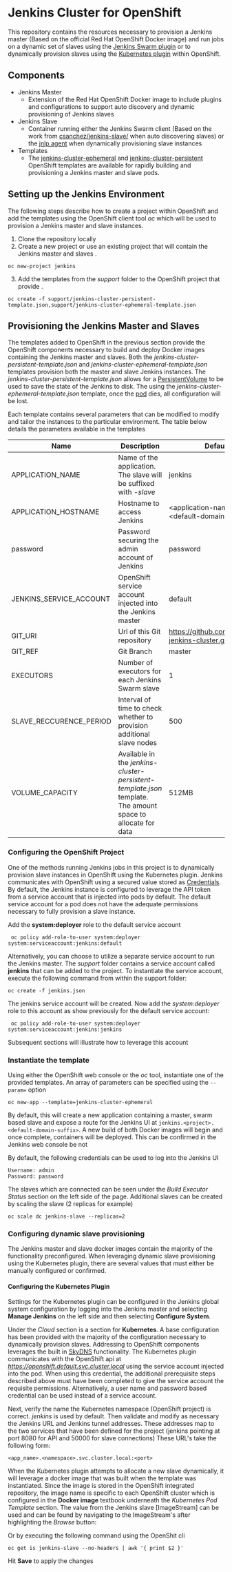 Jenkins Cluster for OpenShift
===============

This repository contains the resources necessary to provision a Jenkins master (Based on the official Red Hat OpenShift Docker image) and run jobs on a dynamic set of slaves using the [Jenkins Swarm plugin](https://wiki.jenkins-ci.org/display/JENKINS/Swarm+Plugin) or to dynamically provision slaves using the [Kubernetes plugin](https://wiki.jenkins-ci.org/display/JENKINS/Kubernetes+Plugin) within OpenShift. 

## Components

* Jenkins Master
	* Extension of the Red Hat OpenShift Docker image to include plugins and configurations to support auto discovery and dynamic provisioning of Jenkins slaves
* Jenkins Slave
	* Container running either the Jenkins Swarm client (Based on the work from [csanchez/jenkins-slave/](https://hub.docker.com/r/csanchez/jenkins-slave/) when auto discovering slaves) or the [jnlp agent](https://wiki.jenkins-ci.org/display/JENKINS/Distributed+builds) when dynamically provisioning slave instances 
* Templates
	* The [jenkins-cluster-ephemeral](jenkins-cluster-ephemeral-template.json) and [jenkins-cluster-persistent](jenkins-cluster-persistent-template.json) OpenShift templates are available for rapidly building and provisioning a Jenkins master and slave pods. 

	
## Setting up the Jenkins Environment

The following steps describe how to create a project within OpenShift and add the templates using the OpenShift client tool *oc* which will be used to provision a Jenkins master and slave instances. 

1. Clone the repository locally
2. Create a new project or use an existing project that will contain the Jenkins master and slaves
.
```
oc new-project jenkins
```

3. Add the templates from the *support* folder to the OpenShift project that provide 
.
```
oc create -f support/jenkins-cluster-persistent-template.json,support/jenkins-cluster-ephemeral-template.json
``` 


## Provisioning the Jenkins Master and Slaves

The templates added to OpenShift in the previous section provide the OpenShift components necessary to build and deploy Docker images containing the Jenkins master and slaves. Both the *jenkins-cluster-persistent-template.json* and *jenkins-cluster-ephemeral-template.json* templates provision both the master and slave Jenkins instances. The *jenkins-cluster-persistent-template.json* allows for a [PersistentVolume](https://docs.openshift.com/enterprise/3.1/dev_guide/persistent_volumes.html) to be used to save the state of the Jenkins to disk. The using the *jenkins-cluster-ephemeral-template.json* template, once the [pod](https://docs.openshift.com/enterprise/3.1/architecture/core_concepts/pods_and_services.html) dies, all configuration will be lost. 

Each template contains several parameters that can be modified to modify and tailor the instances to the particular environment. The table below details the parameters available in the templates

|Name|Description|Default Value|
|--------|---------------|------------------|
|APPLICATION_NAME|Name of the application. The slave will be suffixed with *-slave*|jenkins|
|APPLICATION_HOSTNAME|Hostname to access Jenkins|&lt;application-name&gt;.&lt;project&gt;.&lt;default-domain-suffix&gt;|
|password|Password securing the admin account of Jenkins|password|
|JENKINS_SERVICE_ACCOUNT|OpenShift service account injected into the Jenkins master|default|
|GIT_URI|Url of this Git repository|https://github.com/sabre1041/ose-jenkins-cluster.git|
|GIT_REF|Git Branch|master|
|EXECUTORS|Number of executors for each Jenkins Swarm slave|1|
|SLAVE_RECCURENCE_PERIOD|Interval of time to check whether to provision additional slave nodes|500|
|VOLUME_CAPACITY|Available in the *jenkins-cluster-persistent-template.json* template. The amount space to allocate for data|512MB|

### Configuring the OpenShift Project

One of the methods running Jenkins jobs in this project is to dynamically provision slave instances in OpenShift using the Kubernetes plugin. Jenkins communicates with OpenShift using a secured value stored as [Credentials](https://wiki.jenkins-ci.org/display/JENKINS/Credentials+Plugin). By default, the Jenkins instance is configured to leverage the API token from a service account that is injected into pods by default. The default service account for a pod does not have the adequate permissions necessary to fully provision a slave instance. 

Add the **system:deployer** role to the default service account 

     oc policy add-role-to-user system:deployer system:serviceaccount:jenkins:default

Alternatively, you can choose to utilize a separate service account to run the Jenkins master. The *support* folder contains a service account called **jenkins** that can be added to the project. To instantiate the service account, execute the following command from within the support folder:

    oc create -f jenkins.json
   
The jenkins service account will be created. Now add the *system:deployer* role to this account as show previously for the default service account:

     oc policy add-role-to-user system:deployer system:serviceaccount:jenkins:jenkins 

Subsequent sections will illustrate how to leverage this account


### Instantiate the template

Using either the OpenShift web console or the *oc* tool, instantiate one of the provided templates. An array of parameters can be specified using the `--param=` option

```
oc new-app --template=jenkins-cluster-ephemeral
```

By default, this will create a new application containing a master,  swarm based slave and expose a route for the Jenkins UI at `jenkins.<project>.<default-domain-suffix>`. A new build of both Docker images will begin and once complete, containers will be deployed. This can be confirmed in the Jenkins web console be not

By default, the following credentials can be used to log into the Jenkins UI

```
Username: admin
Password: password
```

The slaves which are connected can be seen under the *Build Executor Status* section on the left side of the page. Additional slaves can be created by scaling the slave (2 replicas for example)

```
oc scale dc jenkins-slave --replicas=2
```

### Configuring dynamic slave provisioning

The Jenkins master and slave docker images contain the majority of the functionality preconfigured. When leveraging dynamic slave provisioning using the Kubernetes plugin, there are several values that must either be manually configured or confirmed. 

#### Configuring the Kubernetes Plugin

Settings for the Kubernetes plugin can be configured in the Jenkins global system configuration by logging into the Jenkins master and selecting **Manage Jenkins** on the left side and then selecting **Configure System**.

Under the *Cloud* section is a section for **Kubernetes**. A base configuration has been provided with the majority of the configuration necessary to dynamically provision slaves. Addressing to OpenShift components leverages the built in [SkyDNS](https://docs.openshift.com/enterprise/3.1/architecture/additional_concepts/networking.html#openshift-dns) functionality. The Kubernetes plugin communicates with the OpenShift api at *https://openshift.default.svc.cluster.local* using the service account injected into the pod. When using this credential, the additional prerequisite steps described above must have been completed to give the service account the requisite permissions. Alternatively, a user name and password based credential can be used instead of a service account. 

Next, verify the name the Kubernetes namespace (OpenShift project) is correct. *jenkins* is used by default. Then validate and modify as necessary the Jenkins URL and Jenkins tunnel addresses. These addresses map to the two services that have been defined for the project (jenkins pointing at port 8080 for API and 50000 for slave connections) These URL's take the following form:

    <app_name>.<namespace>.svc.cluster.local:<port>
    
When the Kubernetes plugin attempts to allocate a new slave dynamically, it will leverage a docker image that was built when the template was instantiated. Since the image is stored in the OpenShift integrated repository, the image name is specific to each OpenShift cluster which is configured in the **Docker image** textbook underneath the *Kubernetes Pod Template* section. The value from the Jenkins slave [ImageStream] can be used and can be found by navigating to the ImageStream's after highlighting the *Browse* button:


Or by executing the following command using the OpenShit cli

    oc get is jenkins-slave --no-headers | awk '{ print $2 }'
    
Hit **Save** to apply the changes


